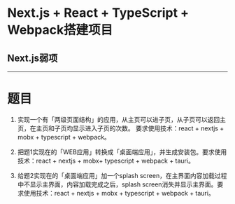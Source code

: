 # Next.js + React + TypeScript + Webpack搭建项目

## Next.js弱项

-----

# 题目

1. 实现一个有「两级页面结构」的应用，从主页可以进子页，从子页可以返回主页，在主页和子页均显示进入子页的次数。 要求使用技术：react + nextjs + mobx + typescript + webpack。




2. 把题1实现在的「WEB应用」转换成「桌面端应用」，并生成安装包。要求使用技术：react + nextjs + mobx+ typescript + webpack + tauri。




3. 给题2实现在的「桌面端应用」加一个splash screen，在主界面内容加载过程中不显示主界面，内容加载完成之后，splash screen消失并显示主界面。要求使用技术：react + nextjs + mobx + typescript + webpack + tauri。
